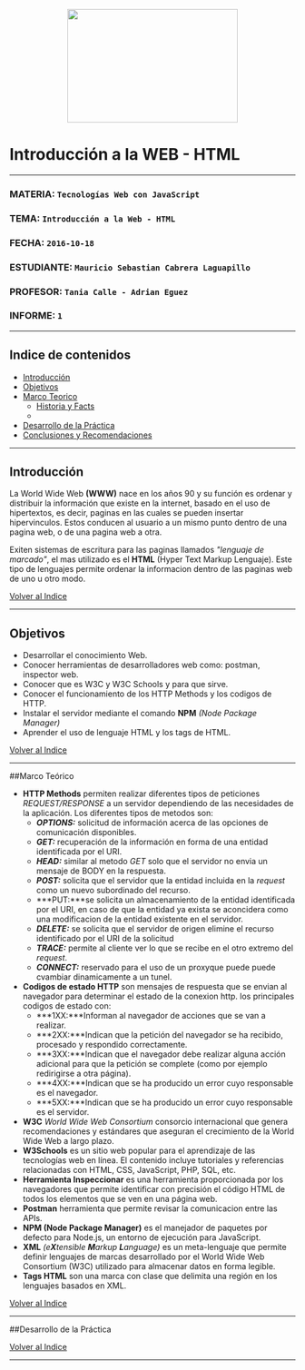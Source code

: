 <p align="center">
<img src="http://www.epn.edu.ec/gui/header/logo.svg" width="300" height="200">
</p>

# Introducción a la WEB - HTML
***
### MATERIA:        `Tecnologías Web con JavaScript`
### TEMA:           `Introducción a la Web - HTML`
### FECHA:          `2016-10-18`
### ESTUDIANTE:     `Mauricio Sebastian Cabrera Laguapillo`
### PROFESOR:       `Tania Calle - Adrian Eguez`
### INFORME:        `1`
***


## <a name="indice"></a> Indice de contenidos

- <a href="#intro">Introducción</a>
- <a href="#objetivos">Objetivos</a>
- <a href="#marco">Marco Teorico</a>
  * <a href="#hist">Historia y Facts</a>
  * 
- <a href="#desarrollo">Desarrollo de la Práctica</a>
- <a href="#conrec">Conclusiones y Recomendaciones</a> 

___

<a name="intro"></a>

## Introducción

La World Wide Web **(WWW)** nace en los años 90 y su función es ordenar y distribuir la información que existe en la internet, basado en el uso de hipertextos, es decir, paginas en las cuales se pueden insertar hipervinculos. Estos conducen al usuario a un mismo punto dentro de una pagina web, o de una pagina web a otra. 

Exiten sistemas de escritura para las paginas llamados *"lenguaje de marcado"*, el mas utilizado es el **HTML** (Hyper Text Markup Lenguaje). Este tipo de lenguajes permite ordenar la informacion dentro de las paginas web de uno u otro modo.

<a href="#indice">Volver al Indice</a>
***
<a name="objetivos"></a>
## Objetivos

- Desarrollar el conocimiento Web.
- Conocer herramientas de desarrolladores web como: postman, inspector web.
- Conocer que es W3C y W3C Schools y para que sirve.
- Conocer el funcionamiento de los HTTP Methods y los codigos de HTTP.
- Instalar el servidor mediante el comando **NPM** *(Node Package Manager)* 
- Aprender el uso de lenguaje HTML y los tags de HTML.

<a href="#indice">Volver al Indice</a>
***
<a name="marco"></a>
##Marco Teórico
- **HTTP Methods** permiten realizar diferentes tipos de peticiones *REQUEST/RESPONSE* a un servidor dependiendo de las necesidades de la aplicación. Los diferentes tipos de metodos son: 
    * ***OPTIONS:*** solicitud de información acerca de las opciones de comunicación disponibles.
    * ***GET:*** recuperación de la información en forma de una entidad identificada por el URI.
    * ***HEAD:*** similar al metodo *GET* solo que el servidor no envia un mensaje de BODY en la respuesta.
    * ***POST:*** solicita que el servidor que la entidad incluida en la *request* como un nuevo subordinado del recurso.
    * ***PUT:***se solicita un almacenamiento de la entidad identificada por el URI, en caso de que la entidad ya exista se aconcidera como una modificacion de la entidad existente en el servidor.
    * ***DELETE:*** se solicita que el servidor de origen elimine el recurso identificado por el URI de la solicitud
    * ***TRACE:*** permite al cliente ver lo que se recibe en el otro extremo del *request*.
    * ***CONNECT:*** reservado para el uso de un proxyque puede puede cvambiar dinamicamente a un tunel.
- **Codigos de estado HTTP** son mensajes de respuesta que se envian al navegador para determinar el estado de la conexion http. los principales codigos de estado con:
    * ***1XX:***Informan al navegador de acciones que se van a realizar.
    * ***2XX:***Indican que la petición del navegador se ha recibido, procesado y respondido correctamente.
    * ***3XX:***Indican que el navegador debe realizar alguna acción adicional para que la petición se complete (como por ejemplo redirigirse a otra página).
    * ***4XX:***Indican que se ha producido un error cuyo responsable es el navegador.
    * ***5XX:***Indican que se ha producido un error cuyo responsable es el servidor.
- **W3C** *World Wide Web Consortium* consorcio internacional que genera recomendaciones y estándares que aseguran el crecimiento de la World Wide Web a largo plazo.
- **W3Schools** es un sitio web popular para el aprendizaje de las tecnologías web en línea. El contenido incluye tutoriales y referencias relacionadas con HTML, CSS, JavaScript, PHP, SQL, etc.
- **Herramienta Inspeccionar** es una herramienta proporcionada por los navegadores que permite identificar con precisión el código HTML de todos los elementos que se ven en una página web.
- **Postman** herramienta que permite revisar la comunicacion entre las APIs.
- **NPM (Node Package Manager)** es el manejador de paquetes por defecto para Node.js, un entorno de ejecución para JavaScript.
- **XML**  *(e**X**tensible **M**arkup **L**anguage)* es un meta-lenguaje que permite definir lenguajes de marcas desarrollado por el World Wide Web Consortium (W3C) utilizado para almacenar datos en forma legible.
- **Tags HTML** son una marca con clase que delimita una región en los lenguajes basados en XML.


<a href="#indice">Volver al Indice</a>
***
<a name="desarrollo"></a>
##Desarrollo de la Práctica


<a href="#indice">Volver al Indice</a>
***